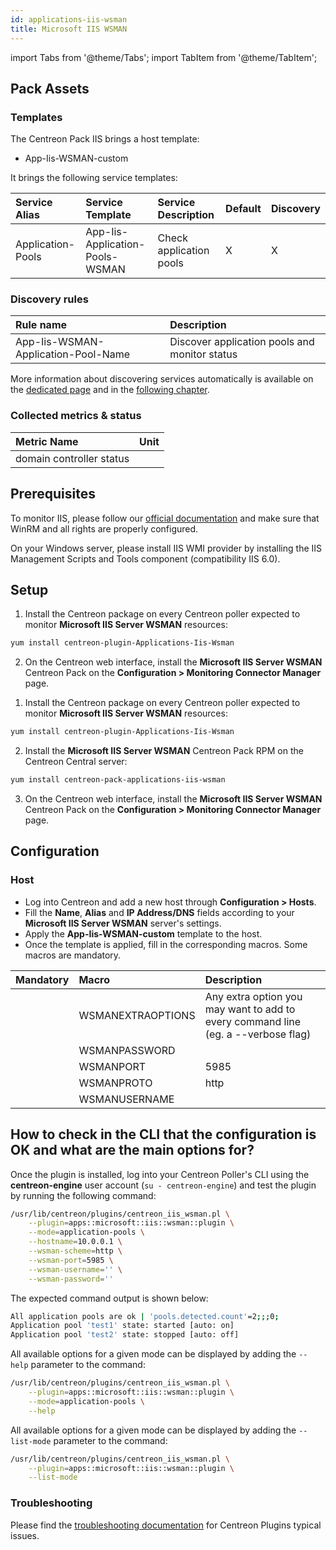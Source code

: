 ```yaml
---
id: applications-iis-wsman
title: Microsoft IIS WSMAN
---
```


import Tabs from '@theme/Tabs';
import TabItem from '@theme/TabItem';

## Pack Assets

### Templates

The Centreon Pack IIS brings a host template:

* App-Iis-WSMAN-custom

It brings the following service templates:

| Service Alias     | Service Template                | Service Description     | Default | Discovery |
|:------------------|:--------------------------------|:------------------------|:--------|:----------|
| Application-Pools | App-Iis-Application-Pools-WSMAN | Check application pools | X       | X         |

### Discovery rules

<Tabs groupId="sync">
<TabItem value="Service" label="Service">

| Rule name                           | Description                                   |
|:------------------------------------|:----------------------------------------------|
| App-Iis-WSMAN-Application-Pool-Name | Discover application pools and monitor status |

More information about discovering services automatically is available on the [dedicated page](/docs/monitoring/discovery/services-discovery)
and in the [following chapter](/docs/monitoring/discovery/services-discovery/#discovery-rules).

</TabItem>
</Tabs>

### Collected metrics & status

<Tabs groupId="metrics">
<TabItem value="Dcdiag" label="Dcdiag">

| Metric Name              | Unit  |
|:-------------------------|:------|
| domain controller status |       |

</TabItem>
</Tabs>

## Prerequisites

To monitor IIS, please follow our [official documentation](../getting-started/how-to-guides/windows-winrm-wsman-tutorial.md) and make sure that WinRM and all rights are properly configured.

On your Windows server, please install IIS WMI provider by installing the IIS Management Scripts and Tools component (compatibility IIS 6.0).

## Setup

<Tabs groupId="sync">
<TabItem value="Online License" label="Online License">

1. Install the Centreon package on every Centreon poller expected to monitor **Microsoft IIS Server WSMAN** resources:

```bash
yum install centreon-plugin-Applications-Iis-Wsman
```

2. On the Centreon web interface, install the **Microsoft IIS Server WSMAN** Centreon Pack on the **Configuration > Monitoring Connector Manager** page.

</TabItem>

<TabItem value="Offline License" label="Offline License">

1. Install the Centreon package on every Centreon poller expected to monitor **Microsoft IIS Server WSMAN** resources:

```bash
yum install centreon-plugin-Applications-Iis-Wsman
```

2. Install the **Microsoft IIS Server WSMAN** Centreon Pack RPM on the Centreon Central server:

```bash
yum install centreon-pack-applications-iis-wsman
```

3. On the Centreon web interface, install the **Microsoft IIS Server WSMAN** Centreon Pack on the **Configuration > Monitoring Connector Manager** page.

</TabItem>
</Tabs>

## Configuration

### Host

* Log into Centreon and add a new host through **Configuration > Hosts**.
* Fill the **Name**, **Alias** and **IP Address/DNS** fields according to your **Microsoft IIS Server WSMAN** server's settings.
* Apply the **App-Iis-WSMAN-custom** template to the host.
* Once the template is applied, fill in the corresponding macros. Some macros are mandatory.

| Mandatory   | Macro             | Description                                                                            |
|:------------|:------------------|:---------------------------------------------------------------------------------------|
|             | WSMANEXTRAOPTIONS | Any extra option you may want to add to every command line (eg. a --verbose flag)     |
|             | WSMANPASSWORD     |                                                                                        |
|             | WSMANPORT         | 5985                                                                                   |
|             | WSMANPROTO        | http                                                                                   |
|             | WSMANUSERNAME     |                                                                                        |

## How to check in the CLI that the configuration is OK and what are the main options for?

Once the plugin is installed, log into your Centreon Poller's CLI using the
**centreon-engine** user account (`su - centreon-engine`) and test the plugin by
running the following command:

```bash
/usr/lib/centreon/plugins/centreon_iis_wsman.pl \
    --plugin=apps::microsoft::iis::wsman::plugin \
    --mode=application-pools \
    --hostname=10.0.0.1 \
    --wsman-scheme=http \
    --wsman-port=5985 \
    --wsman-username='' \
    --wsman-password=''
```

The expected command output is shown below:

```bash
All application pools are ok | 'pools.detected.count'=2;;;0;
Application pool 'test1' state: started [auto: on]
Application pool 'test2' state: stopped [auto: off]
```

All available options for a given mode can be displayed by adding the
`--help` parameter to the command:

```bash
/usr/lib/centreon/plugins/centreon_iis_wsman.pl \
    --plugin=apps::microsoft::iis::wsman::plugin \
    --mode=application-pools \
    --help
```

All available options for a given mode can be displayed by adding the
`--list-mode` parameter to the command:

```bash
/usr/lib/centreon/plugins/centreon_iis_wsman.pl \
    --plugin=apps::microsoft::iis::wsman::plugin \
    --list-mode
```

### Troubleshooting

Please find the [troubleshooting documentation](../getting-started/how-to-guides/troubleshooting-plugins.md)
for Centreon Plugins typical issues.
